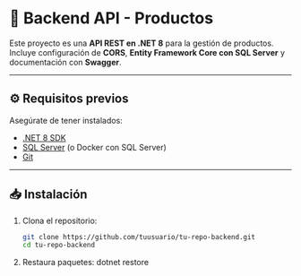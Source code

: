 # 📌 Backend API - Productos

Este proyecto es una **API REST en .NET 8** para la gestión de productos.  
Incluye configuración de **CORS**, **Entity Framework Core con SQL Server** y documentación con **Swagger**.

---

## ⚙️ Requisitos previos

Asegúrate de tener instalados:

- [.NET 8 SDK](https://dotnet.microsoft.com/download/dotnet/8.0)  
- [SQL Server](https://www.microsoft.com/es-es/sql-server/sql-server-downloads) (o Docker con SQL Server)  
- [Git](https://git-scm.com/)  

---

## 📥 Instalación

1. Clona el repositorio:

   ```bash
   git clone https://github.com/tuusuario/tu-repo-backend.git
   cd tu-repo-backend
2. Restaura paquetes:
dotnet restore
